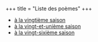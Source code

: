 +++
title = "Liste des poèmes"
+++

- [à la vingtième saison](../seasons/20_vingtieme_saison/l_ordre_des_choses)
- [à la vingt-et-unième saison](../seasons/21_vingt_et_unieme_saison/les_cieux_d_avant)
- [à la vingt-sixième saison](../seasons/26_vingt_sixieme_saison/le_ciel_et_le_monde)